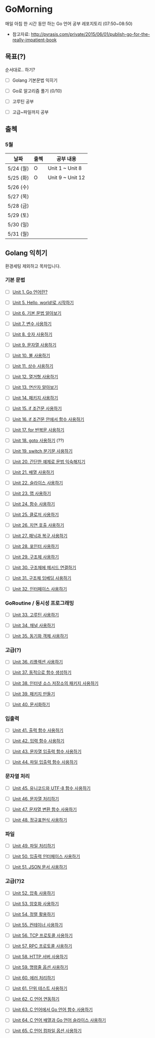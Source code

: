 # GoMorning
매일 아침 한 시간 동안 하는 Go 언어 공부 레포지토리 (07:50~08:50)

* 참고자료: http://pyrasis.com/private/2015/06/01/publish-go-for-the-really-impatient-book



## 목표(?)

순서대로.. 하기?

- [ ] Golang 기본문법 익히기
- [ ] Go로 알고리즘 풀기 (0/10)
- [ ] 고루틴 공부
- [ ] 고급~파일까지 공부



## 출첵



### 5월

| 날짜      | 출첵 | 공부 내용        |
| --------- | ---- | ---------------- |
| 5/24 (월) | O    | Unit 1 ~ Unit 8  |
| 5/25 (화) | O    | Unit 9 ~ Unit 12 |
| 5/26 (수) |      |                  |
| 5/27 (목) |      |                  |
| 5/28 (금) |      |                  |
| 5/29 (토) |      |                  |
| 5/30 (일) |      |                  |
| 5/31 (월) |      |                  |







## Golang 익히기

환경세팅 제외하고 목차입니다.



### 기본 문법

- [ ] [Unit 1. Go 언어란?](http://pyrasis.com/book/GoForTheReallyImpatient/Unit01)
- [ ] [Unit 5. Hello, world!로 시작하기](http://pyrasis.com/book/GoForTheReallyImpatient/Unit05)
- [ ] [Unit 6. 기본 문법 알아보기](http://pyrasis.com/book/GoForTheReallyImpatient/Unit06)
- [ ] [Unit 7. 변수 사용하기](http://pyrasis.com/book/GoForTheReallyImpatient/Unit07)
- [ ] [Unit 8. 숫자 사용하기](http://pyrasis.com/book/GoForTheReallyImpatient/Unit08)
- [ ] [Unit 9. 문자열 사용하기](http://pyrasis.com/book/GoForTheReallyImpatient/Unit09)
- [ ] [Unit 10. 불 사용하기](http://pyrasis.com/book/GoForTheReallyImpatient/Unit10)
- [ ] [Unit 11. 상수 사용하기](http://pyrasis.com/book/GoForTheReallyImpatient/Unit11)
- [ ] [Unit 12. 열거형 사용하기](http://pyrasis.com/book/GoForTheReallyImpatient/Unit12)
- [ ] [Unit 13. 연산자 알아보기](http://pyrasis.com/book/GoForTheReallyImpatient/Unit13)
- [ ] [Unit 14. 패키지 사용하기](http://pyrasis.com/book/GoForTheReallyImpatient/Unit14)
- [ ] [Unit 15. if 조건문 사용하기](http://pyrasis.com/book/GoForTheReallyImpatient/Unit15)
- [ ] [Unit 16. if 조건문 안에서 함수 사용하기](http://pyrasis.com/book/GoForTheReallyImpatient/Unit16)
- [ ] [Unit 17. for 반복문 사용하기](http://pyrasis.com/book/GoForTheReallyImpatient/Unit17)
- [ ] [Unit 18. goto 사용하기](http://pyrasis.com/book/GoForTheReallyImpatient/Unit18) (??)
- [ ] [Unit 19. switch 분기문 사용하기](http://pyrasis.com/book/GoForTheReallyImpatient/Unit19)
- [ ] [Unit 20. 간단한 예제로 문법 익숙해지기](http://pyrasis.com/book/GoForTheReallyImpatient/Unit20)
- [ ] [Unit 21. 배열 사용하기](http://pyrasis.com/book/GoForTheReallyImpatient/Unit21)
- [ ] [Unit 22. 슬라이스 사용하기](http://pyrasis.com/book/GoForTheReallyImpatient/Unit22)
- [ ] [Unit 23. 맵 사용하기](http://pyrasis.com/book/GoForTheReallyImpatient/Unit23)
- [ ] [Unit 24. 함수 사용하기](http://pyrasis.com/book/GoForTheReallyImpatient/Unit24)
- [ ] [Unit 25. 클로저 사용하기](http://pyrasis.com/book/GoForTheReallyImpatient/Unit25)
- [ ] [Unit 26. 지연 호출 사용하기](http://pyrasis.com/book/GoForTheReallyImpatient/Unit26)
- [ ] [Unit 27. 패닉과 복구 사용하기](http://pyrasis.com/book/GoForTheReallyImpatient/Unit27)
- [ ] [Unit 28. 포인터 사용하기](http://pyrasis.com/book/GoForTheReallyImpatient/Unit28)
- [ ] [Unit 29. 구조체 사용하기](http://pyrasis.com/book/GoForTheReallyImpatient/Unit29)
- [ ] [Unit 30. 구조체에 메서드 연결하기](http://pyrasis.com/book/GoForTheReallyImpatient/Unit30)
- [ ] [Unit 31. 구조체 임베딩 사용하기](http://pyrasis.com/book/GoForTheReallyImpatient/Unit31)
- [ ] [Unit 32. 인터페이스 사용하기](http://pyrasis.com/book/GoForTheReallyImpatient/Unit32)



### GoRoutine / 동시성 프로그래밍

- [ ] [Unit 33. 고루틴 사용하기](http://pyrasis.com/book/GoForTheReallyImpatient/Unit33)
- [ ] [Unit 34. 채널 사용하기](http://pyrasis.com/book/GoForTheReallyImpatient/Unit34)
- [ ] [Unit 35. 동기화 객체 사용하기](http://pyrasis.com/book/GoForTheReallyImpatient/Unit35)



### 고급(?)

- [ ] [Unit 36. 리플렉션 사용하기](http://pyrasis.com/book/GoForTheReallyImpatient/Unit36)
- [ ] [Unit 37. 동적으로 함수 생성하기](http://pyrasis.com/book/GoForTheReallyImpatient/Unit37)
- [ ] [Unit 38. 인터넷 소스 저장소의 패키지 사용하기](http://pyrasis.com/book/GoForTheReallyImpatient/Unit38)
- [ ] [Unit 39. 패키지 만들기](http://pyrasis.com/book/GoForTheReallyImpatient/Unit39)
- [ ] [Unit 40. 문서화하기](http://pyrasis.com/book/GoForTheReallyImpatient/Unit40)



### 입출력

- [ ] [Unit 41. 출력 함수 사용하기](http://pyrasis.com/book/GoForTheReallyImpatient/Unit41)
- [ ] [Unit 42. 입력 함수 사용하기](http://pyrasis.com/book/GoForTheReallyImpatient/Unit42)
- [ ] [Unit 43. 문자열 입출력 함수 사용하기](http://pyrasis.com/book/GoForTheReallyImpatient/Unit43)
- [ ] [Unit 44. 파일 입출력 함수 사용하기](http://pyrasis.com/book/GoForTheReallyImpatient/Unit44)



### 문자열 처리

- [ ] [Unit 45. 유니코드와 UTF-8 함수 사용하기](http://pyrasis.com/book/GoForTheReallyImpatient/Unit45)
- [ ] [Unit 46. 문자열 처리하기](http://pyrasis.com/book/GoForTheReallyImpatient/Unit46)
- [ ] [Unit 47. 문자열 변환 함수 사용하기](http://pyrasis.com/book/GoForTheReallyImpatient/Unit47)
- [ ] [Unit 48. 정규표현식 사용하기](http://pyrasis.com/book/GoForTheReallyImpatient/Unit48)



### 파일

- [ ] [Unit 49. 파일 처리하기](http://pyrasis.com/book/GoForTheReallyImpatient/Unit49)
- [ ] [Unit 50. 입출력 인터페이스 사용하기](http://pyrasis.com/book/GoForTheReallyImpatient/Unit50)
- [ ] [Unit 51. JSON 문서 사용하기](http://pyrasis.com/book/GoForTheReallyImpatient/Unit51)



### 고급(?)2

- [ ] [Unit 52. 압축 사용하기](http://pyrasis.com/book/GoForTheReallyImpatient/Unit52)
- [ ] [Unit 53. 암호화 사용하기](http://pyrasis.com/book/GoForTheReallyImpatient/Unit53)
- [ ] [Unit 54. 정렬 활용하기](http://pyrasis.com/book/GoForTheReallyImpatient/Unit54)
- [ ] [Unit 55. 컨테이너 사용하기](http://pyrasis.com/book/GoForTheReallyImpatient/Unit55)
- [ ] [Unit 56. TCP 프로토콜 사용하기](http://pyrasis.com/book/GoForTheReallyImpatient/Unit56)
- [ ] [Unit 57. RPC 프로토콜 사용하기](http://pyrasis.com/book/GoForTheReallyImpatient/Unit57)
- [ ] [Unit 58. HTTP 서버 사용하기](http://pyrasis.com/book/GoForTheReallyImpatient/Unit58)
- [ ] [Unit 59. 명령줄 옵션 사용하기](http://pyrasis.com/book/GoForTheReallyImpatient/Unit59)
- [ ] [Unit 60. 에러 처리하기](http://pyrasis.com/book/GoForTheReallyImpatient/Unit60)
- [ ] [Unit 61. 단위 테스트 사용하기](http://pyrasis.com/book/GoForTheReallyImpatient/Unit61)
- [ ] [Unit 62. C 언어 연동하기](http://pyrasis.com/book/GoForTheReallyImpatient/Unit62)
- [ ] [Unit 63. C 언어에서 Go 언어 함수 사용하기](http://pyrasis.com/book/GoForTheReallyImpatient/Unit63)
- [ ] [Unit 64. C 언어 배열과 Go 언어 슬라이스 사용하기](http://pyrasis.com/book/GoForTheReallyImpatient/Unit64)
- [ ] [Unit 65. C 언어 컴파일 옵션 사용하기](http://pyrasis.com/book/GoForTheReallyImpatient/Unit65)



